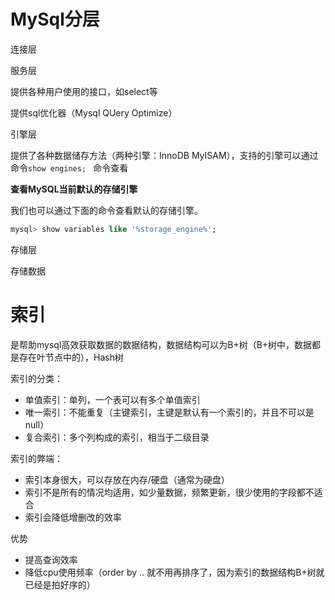 # MySql分层

连接层



服务层

提供各种用户使用的接口，如select等

提供sql优化器（Mysql  QUery Optimize）



引擎层

提供了各种数据储存方法（两种引擎：InnoDB  MyISAM），支持的引擎可以通过命令`show engines; ` 命令查看

**查看MySQL当前默认的存储引擎**

我们也可以通过下面的命令查看默认的存储引擎。

```sql
mysql> show variables like '%storage_engine%';
```





存储层

存储数据





# 索引

是帮助mysql高效获取数据的数据结构，数据结构可以为B+树（B+树中，数据都是存在叶节点中的），Hash树

索引的分类：

- 单值索引：单列，一个表可以有多个单值索引
- 唯一索引：不能重复（主键索引，主键是默认有一个索引的，并且不可以是null）
- 复合索引：多个列构成的索引，相当于二级目录

索引的弊端：

- 索引本身很大，可以存放在内存/硬盘（通常为硬盘）
- 索引不是所有的情况均适用，如少量数据，频繁更新，很少使用的字段都不适合
- 索引会降低增删改的效率

优势

- 提高查询效率
- 降低cpu使用频率（order by ..  就不用再排序了，因为索引的数据结构B+树就已经是拍好序的）